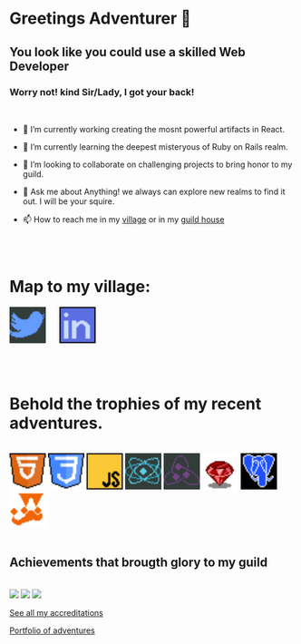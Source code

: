 # Greetings Adventurer 👋

## You look like you could use a skilled Web Developer
### Worry not! kind Sir/Lady, I got your back!
<br>

- 🔭 I’m currently working creating the mosnt powerful artifacts in React.

- 🌱 I’m currently learning the deepest misteryous of Ruby on Rails realm.

- 👯 I’m looking to collaborate on challenging projects to bring 
honor to my guild.

- 💬 Ask me about Anything! we always can explore new realms to find it out. I will be your squire.

- 📫 How to reach me in my [village](https://twitter.com/AbelHerreraZam1) or in my [
guild house](https://www.linkedin.com/in/abelherreraz/)

<br>
<br>

# Map to my village:

[<img src="./assets/twitter.png" width="64px" />][twitter]&nbsp;&nbsp;&nbsp;&nbsp;&nbsp;
[<img src="./assets/linkedin.png" width="64px" />][linkedin]

[twitter]: https://twitter.com/AbelHerreraZam1
[linkedin]: https://www.linkedin.com/in/abelherreraz/

<br>
<br>

# Behold the trophies of my recent adventures.

<br>

<img src="./assets/html.png" width="64px" />
<img src="./assets/cssl.png" width="64px" />
<img src="./assets/js.png" width="64px" />
<img src="./assets/react.png" width="64px" />
<img src="./assets/redux.png" width="64px" />
<img src="./assets/ruby.png" width="64px" />
<img src="./assets/postgresql.png" width="64px" />
<img src="./assets/jest.png" width="64px" />

<br>
<br>

## Achievements that brougth glory to my guild

<br>

<img src="https://api.accredible.com/v1/frontend/credential_website_embed_image/badge/44240667" width="128px" />
<img src="https://api.accredible.com/v1/frontend/credential_website_embed_image/badge/41875040" width="128px" />
<img src="https://api.accredible.com/v1/frontend/credential_website_embed_image/badge/40244624" width="128px" />

<br>

[See all my accreditations](https://www.credential.net/profile/abelherrerazambrano/wallet)


[Portfolio of adventures](https://abel-codes.netlify.app/)






